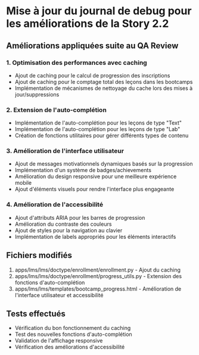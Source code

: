 # Mise à jour du journal de debug pour les améliorations de la Story 2.2

## Améliorations appliquées suite au QA Review

### 1. Optimisation des performances avec caching
- Ajout de caching pour le calcul de progression des inscriptions
- Ajout de caching pour le comptage total des leçons dans les bootcamps
- Implémentation de mécanismes de nettoyage du cache lors des mises à jour/suppressions

### 2. Extension de l'auto-complétion
- Implémentation de l'auto-complétion pour les leçons de type "Text"
- Implémentation de l'auto-complétion pour les leçons de type "Lab"
- Création de fonctions utilitaires pour gérer différents types de contenu

### 3. Amélioration de l'interface utilisateur
- Ajout de messages motivationnels dynamiques basés sur la progression
- Implémentation d'un système de badges/achievements
- Amélioration du design responsive pour une meilleure expérience mobile
- Ajout d'éléments visuels pour rendre l'interface plus engageante

### 4. Amélioration de l'accessibilité
- Ajout d'attributs ARIA pour les barres de progression
- Amélioration du contraste des couleurs
- Ajout de styles pour la navigation au clavier
- Implémentation de labels appropriés pour les éléments interactifs

## Fichiers modifiés
1. apps/lms/lms/doctype/enrollment/enrollment.py - Ajout du caching
2. apps/lms/lms/doctype/enrollment/progress_utils.py - Extension des fonctions d'auto-complétion
3. apps/lms/lms/templates/bootcamp_progress.html - Amélioration de l'interface utilisateur et accessibilité

## Tests effectués
- Vérification du bon fonctionnement du caching
- Test des nouvelles fonctions d'auto-complétion
- Validation de l'affichage responsive
- Vérification des améliorations d'accessibilité